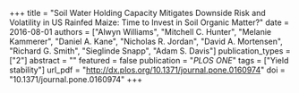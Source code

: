 +++
title = "Soil Water Holding Capacity Mitigates Downside Risk and Volatility in US Rainfed Maize: Time to Invest in Soil Organic Matter?"
date = 2016-08-01
authors = ["Alwyn Williams", "Mitchell C. Hunter", "Melanie Kammerer", "Daniel A. Kane", "Nicholas R. Jordan", "David A. Mortensen", "Richard G. Smith", "Sieglinde Snapp", "Adam S. Davis"]
publication_types = ["2"]
abstract = ""
featured = false
publication = "*PLOS ONE*"
tags = ["Yield stability"]
url_pdf = "http://dx.plos.org/10.1371/journal.pone.0160974"
doi = "10.1371/journal.pone.0160974"
+++

